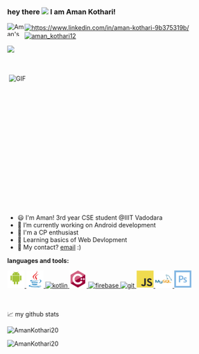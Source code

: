 ### hey there <img src="https://media.giphy.com/media/hvRJCLFzcasrR4ia7z/giphy.gif" width="25px"> I am Aman Kothari!



<a href="mailto:kothariaman01@gmail.com">
  <img align="left" alt="Aman's Mail Id" width="40" height="30" src="https://img.icons8.com/color/50/000000/gmail-new.png" />
</a>

<a href="https://www.linkedin.com/in/aman-kothari-9b375319b/" target="blank"><img align="center" src="https://raw.githubusercontent.com/rahuldkjain/github-profile-readme-generator/master/src/images/icons/Social/linked-in-alt.svg" alt="https://www.linkedin.com/in/aman-kothari-9b375319b/" height="30" width="40" /></a>
<a href="https://www.codechef.com/users/aman_kothari12" target="blank"><img align="center" src="https://cdn.jsdelivr.net/npm/simple-icons@3.1.0/icons/codechef.svg" alt="aman_kothari12" height="30" width="40" /></a>
<!-- <a href="https://www.hackerrank.com/h201951018" target="blank"><img align="center" src="https://raw.githubusercontent.com/rahuldkjain/github-profile-readme-generator/master/src/images/icons/Social/hackerrank.svg" alt="h201951018" height="30" width="40" /></a>
<a href="https://codeforces.com/profile/kothariaman" target="blank"><img align="center" src="https://cdn.jsdelivr.net/npm/simple-icons@3.0.1/icons/codeforces.svg" alt="kothariaman" height="30" width="40" /></a>
<a href="https://auth.geeksforgeeks.org/user/amankothari123456" target="blank"><img align="center" src="https://raw.githubusercontent.com/rahuldkjain/github-profile-readme-generator/master/src/images/icons/Social/geeks-for-geeks.svg" alt="amankothari123456" height="30" width="40" /></a>
</p> -->

![](https://visitor-badge.glitch.me/badge?page_id=AmanKothari20.AmanKothari20)



<br />
<br />



  <img align="right" alt="GIF" src="https://github.com/abhisheknaiidu/abhisheknaiidu/blob/master/code.gif?raw=true" width="500" height="320" />
  
- 😃 I'm Aman! 3rd year CSE student @IIIT Vadodara
- 🔭 I’m currently working on Android development
- 💬 I'm a CP enthusiast 
- 🌱 Learning basics of Web Devlopment
- 💼 My contact? [email](mailto:kothariaman01@gmail.com) :)



**languages and tools:**  

<!-- <code><img height="40" src="https://img.shields.io/badge/Java-ED8B00?style=for-the-badge&logo=java&logoColor=white"></code>
<code><img height="40" src="https://img.shields.io/badge/Kotlin-0095D5?&style=for-the-badge&logo=kotlin&logoColor=white"></code>
<code><img height="40" src="https://img.shields.io/badge/Android-3DDC84?style=for-the-badge&logo=android&logoColor=white"></code>
<code><img height="40" src="https://img.shields.io/badge/C%2B%2B-00599C?style=for-the-badge&logo=c%2B%2B&logoColor=white"></code>
<code><img height="40" src="https://img.shields.io/badge/React-20232A?style=for-the-badge&logo=react&logoColor=61DAFB"></code>
<code><img height="40" src="https://img.shields.io/badge/MySQL-00000F?style=for-the-badge&logo=mysql&logoColor=white"></code> -->

<p align="left">
<a href="https://developer.android.com" target="_blank"> <img src="https://raw.githubusercontent.com/devicons/devicon/master/icons/android/android-original-wordmark.svg" alt="android" width="40" height="40"/> </a> <a href="https://www.java.com" target="_blank"> <img src="https://raw.githubusercontent.com/devicons/devicon/master/icons/java/java-original.svg" alt="java" width="40" height="40"/> </a><a href="https://kotlinlang.org" target="_blank"> <img src="https://www.vectorlogo.zone/logos/kotlinlang/kotlinlang-icon.svg" alt="kotlin" width="40" height="40"/> </a><a href="https://www.w3schools.com/cpp/" target="_blank"> <img src="https://raw.githubusercontent.com/devicons/devicon/master/icons/cplusplus/cplusplus-original.svg" alt="cplusplus" width="40" height="40"/> </a> <a href="https://firebase.google.com/" target="_blank"> <img src="https://www.vectorlogo.zone/logos/firebase/firebase-icon.svg" alt="firebase" width="40" height="40"/> </a> <a href="https://git-scm.com/" target="_blank"> <img src="https://www.vectorlogo.zone/logos/git-scm/git-scm-icon.svg" alt="git" width="40" height="40"/> </a> <a href="https://developer.mozilla.org/en-US/docs/Web/JavaScript" target="_blank"> <img src="https://raw.githubusercontent.com/devicons/devicon/master/icons/javascript/javascript-original.svg" alt="javascript" width="40" height="40"/> </a> <a href="https://www.mysql.com/" target="_blank"> <img src="https://raw.githubusercontent.com/devicons/devicon/master/icons/mysql/mysql-original-wordmark.svg" alt="mysql" width="40" height="40"/> </a> <a href="https://www.photoshop.com/en" target="_blank"> <img src="https://raw.githubusercontent.com/devicons/devicon/master/icons/photoshop/photoshop-line.svg" alt="photoshop" width="40" height="40"/> </a> </p>




<br/>
<br/>
📈 my github stats

<p align="left"> <img src="https://github-readme-stats.vercel.app/api?username=AmanKothari20&show_icons=true&theme=gotham" alt="AmanKothari20" />
<br/>
  <p align="left"> <img src="https://github-readme-stats.vercel.app/api/top-langs/?username=AmanKothari20&theme=gotham" alt="AmanKothari20" />
    






